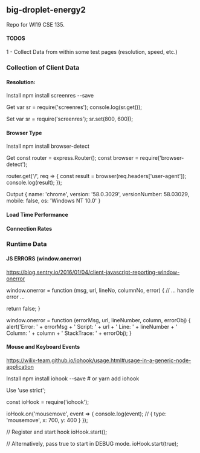 ## big-droplet-energy2

Repo for WI19 CSE 135.

#### TODOS

1 - Collect Data from within some test pages (resolution, speed, etc.)

### Collection of Client Data

#### Resolution:

Install
npm install screenres --save

Get
var sr = require('screenres');
console.log(sr.get());

Set
var sr = require('screenres');
sr.set(800, 600));

#### Browser Type

Install
npm install browser-detect

Get
const router = express.Router();
const browser = require('browser-detect');

router.get('/', req => {
    const result = browser(req.headers['user-agent']);
    console.log(result);
});


Output
{
    name: 'chrome',
    version: '58.0.3029',
    versionNumber: 58.03029,
    mobile: false,
    os: 'Windows NT 10.0'
}

#### Load Time Performance




#### Connection Rates

### Runtime Data

#### JS ERRORS (window.onerror)
https://blog.sentry.io/2016/01/04/client-javascript-reporting-window-onerror

window.onerror = function (msg, url, lineNo, columnNo, error) {
  // ... handle error ...

  return false;
}

window.onerror = function (errorMsg, url, lineNumber, column, errorObj) {
    alert('Error: ' + errorMsg + ' Script: ' + url + ' Line: ' + lineNumber
    + ' Column: ' + column + ' StackTrace: ' +  errorObj);
}

#### Mouse and Keyboard Events

https://wilix-team.github.io/iohook/usage.html#usage-in-a-generic-node-application

Install
npm install iohook --save # or yarn add iohook

Use
'use strict';

const ioHook = require('iohook');

ioHook.on('mousemove', event => {
  console.log(event); // { type: 'mousemove', x: 700, y: 400 }
});

// Register and start hook
ioHook.start();

// Alternatively, pass true to start in DEBUG mode.
ioHook.start(true);










